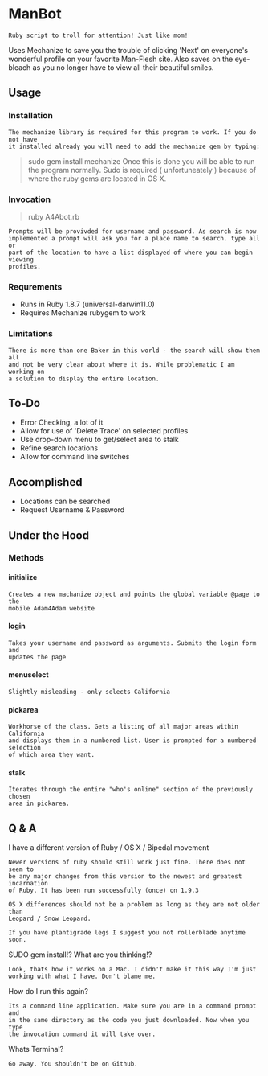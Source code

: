 ManBot
===========

    Ruby script to troll for attention! Just like mom!

Uses Mechanize to save you the trouble of clicking 'Next' on everyone's
wonderful profile on your favorite Man-Flesh site. Also saves on the eye-bleach
as you no longer have to view all their beautiful smiles.

Usage
-----------

### Installation

    The mechanize library is required for this program to work. If you do not have
    it installed already you will need to add the mechanize gem by typing:
> sudo gem install mechanize
    Once this is done you will be able to run the program normally. Sudo is
    required ( unfortuneately ) because of where the ruby gems are located in
    OS X.

### Invocation

> ruby A4Abot.rb

    Prompts will be provivded for username and password. As search is now
    implemented a prompt will ask you for a place name to search. type all or
    part of the location to have a list displayed of where you can begin viewing
    profiles.

### Requrements
+ Runs in Ruby 1.8.7 (universal-darwin11.0)
+ Requires Mechanize rubygem to work

### Limitations
    There is more than one Baker in this world - the search will show them all
    and not be very clear about where it is. While problematic I am working on
    a solution to display the entire location. 

To-Do
---------------

+ Error Checking, a lot of it
+ Allow for use of 'Delete Trace' on selected profiles
+ Use drop-down menu to get/select area to stalk
+ Refine search locations
+ Allow for command line switches

Accomplished
----------------

+ Locations can be searched
+ Request Username & Password 

Under the Hood
-----------------

### Methods

#### initialize
    Creates a new machanize object and points the global variable @page to the
    mobile Adam4Adam website

#### login
    Takes your username and password as arguments. Submits the login form and
    updates the page

#### menuselect
    Slightly misleading - only selects California

#### pickarea
    Workhorse of the class. Gets a listing of all major areas within California
    and displays them in a numbered list. User is prompted for a numbered selection
    of which area they want.

#### stalk
    Iterates through the entire "who's online" section of the previously chosen
    area in pickarea.

Q & A
-----------

I have a different version of Ruby / OS X / Bipedal movement

    Newer versions of ruby should still work just fine. There does not seem to
    be any major changes from this version to the newest and greatest incarnation
    of Ruby. It has been run successfully (once) on 1.9.3

    OS X differences should not be a problem as long as they are not older than
    Leopard / Snow Leopard.

    If you have plantigrade legs I suggest you not rollerblade anytime soon.

SUDO gem install!? What are you thinking!?

    Look, thats how it works on a Mac. I didn't make it this way I'm just
    working with what I have. Don't blame me.

How do I run this again?

    Its a command line application. Make sure you are in a command prompt and
    in the same directory as the code you just downloaded. Now when you type
    the invocation command it will take over.

Whats Terminal?

    Go away. You shouldn't be on Github.
